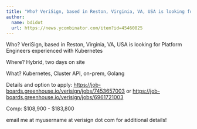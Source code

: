 ```yaml
---
title: "Who? VeriSign, based in Reston, Virginia, VA, USA is looking for Platform Engineers experienced with Kubernetes"
author:
  name: bdidot
  url: https://news.ycombinator.com/item?id=45460825
---
```

Who? VeriSign, based in Reston, Virginia, VA, USA is looking for Platform Engineers experienced with Kubernetes

Where? Hybrid, two days on site

What? Kubernetes, Cluster API, on-prem, Golang

Details and option to apply: <a href="https:&#x2F;&#x2F;job-boards.greenhouse.io&#x2F;verisign&#x2F;jobs&#x2F;7453657003" rel="nofollow">https:&#x2F;&#x2F;job-boards.greenhouse.io&#x2F;verisign&#x2F;jobs&#x2F;7453657003</a> or <a href="https:&#x2F;&#x2F;job-boards.greenhouse.io&#x2F;verisign&#x2F;jobs&#x2F;6961721003" rel="nofollow">https:&#x2F;&#x2F;job-boards.greenhouse.io&#x2F;verisign&#x2F;jobs&#x2F;6961721003</a>

Comp: $108,900 - $183,800

email me at myusername at verisign dot com for additional details!
<JobApplication />
